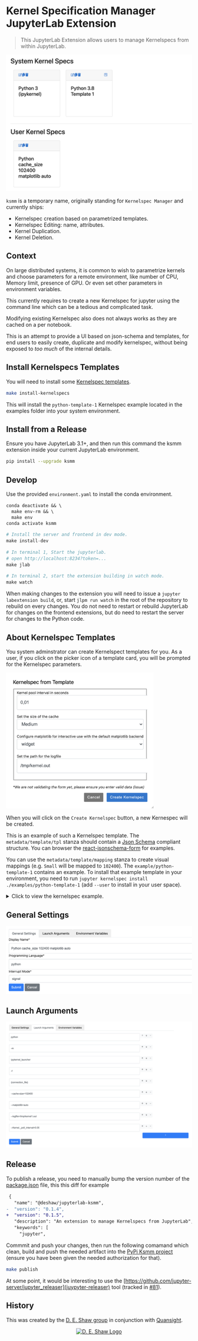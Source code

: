 # Kernel Specification Manager JupyterLab Extension

> This JupyterLab Extension allows users to manage Kernelspecs from within JupyterLab.

![](screenshots/home_screen_ss.png)

`ksmm` is a temporary name, originally standing for `Kernelspec Manager` and currently ships:

- Kernelspec creation based on parametrized templates.
- Kernelspec Editing: name, attributes.
- Kernel Duplication. 
- Kernel Deletion.

## Context

On large distributed systems, it is common to wish to parametrize kernels and choose parameters for a remote environment, like number of CPU, Memory limit, presence of GPU. Or even set other parameters in environment variables.

This currently requires to create a new Kernelspec for jupyter using the command line which can be a tedious and complicated task.

Modifying existing Kernelspec also does not always works as they are cached on a per notebook.

This is an attempt to provide a UI based on json-schema and templates, for end users to easily create, duplicate and modify kernelspec, without being exposed to _too much_ of the internal details.

## Install Kernelspecs Templates

You will need to install some [Kernelspec templates](#about-kernelspec-templates).

```bash
make install-kernelspecs
```

This will install the `python-template-1` Kernelspec example located in the examples folder into your system environment.

## Install from a Release

Ensure you have JupyterLab 3.1+, and then run this command the ksmm extension inside your current JupyterLab environment.

```bash
pip install --upgrade ksmm
```

## Develop

Use the provided `environment.yaml` to install the conda environment.

```base
conda deactivate && \
  make env-rm && \
  make env
conda activate ksmm
```

```python
# Install the server and frontend in dev mode.
make install-dev
```

```python
# In terminal 1, Start the jupyterlab.
# open http://localhost:8234?token=...
make jlab
```

```python
# In terminal 2, start the extension building in watch mode.
make watch
```

When making changes to the extension you will need to issue a `jupyter labextension build`, or, start `jlpm run watch` in the root of the repository to rebuild on every changes. You do not need to restart or rebuild JupyterLab for changes on the frontend extensions, but do need to restart the server for changes to the Python code.

## About Kernelspec Templates

You system adminstrator can create Kernelspect templates for you. As a user, if you click on the picker icon of a template card, you will be prompted for the Kernelspec parameters.

<img src="screenshots/parameters_ss.png" width="400" />

When you will click on the `Create Kernelspec` button, a new Kernespec will be created.

This is an example of such a Kernelspec template. The `metadata/template/tpl` stanza should contain a [Json Schema](https://json-schema.org) compliant structure. You can browser the [react-jsonschema-form](https://rjsf-team.github.io/react-jsonschema-form) for examples.

You can use the `metadata/template/mapping` stanza to create visual mappings (e.g. `Small` will be mapped to `102400`). The `example/python-template-1` contains an example. To install that example template in your environment, you need to run `jupyter kernelspec install ./examples/python-template-1` (add `--user` to install in your user space).

<details>
  <summary>Click to view the kernelspec example.</summary>

```json
{
  "argv": [
    "python",
    "-m",
    "ipykernel_launcher",
    "-f",
    "{connection_file}",
    "--cache-size={cache_size}",
    "--matplotlib={matplotlib}"
  ],
  "display_name": "Python 3.8 Template 1",
  "language": "python",
  "metadata": {
    "template": {
      "tpl": {
        "argv": [
          "python",
          "-m",
          "ipykernel_launcher",
          "-f",
          "{connection_file}",
          "--cache-size={cache_size_map}",
          "--matplotlib={matplotlib}",
          "--logfile={logfile}",
          "--Kernel._poll_interval={poll_interval}"
        ],
        "display_name": "Python cache_size {cache_size_map} matplotlib {matplotlib}"
      },
      "parameters": {
        "poll_interval": {
          "type": "number",
          "minimum": 0.01,
          "maximum": 1,
          "multipleOf": 0.01,
          "title": "Kernel pool interval in seconds",
          "default": 0.01
        },
        "cache_size": {
          "type": "integer",
          "title": "Set the size of the cache",
          "default": "Medium",
          "enum": [
            "Small",
            "Medium",
            "Big"
          ]
        },
        "matplotlib": {
          "type": "string",
          "title": "Configure matplotlib for interactive use with the default matplotlib backend",
          "default": "widget",
          "enum": [
            "auto", "agg", "gtk", "gtk3", "inline", "ipympl", "nbagg", "notebook", 
            "osx", "pdf", "ps", "qt", "qt4", "qt5", "svg", "tk", "widget", "wx"
          ]
        },
        "logfile": {
          "type": "string",
          "title": "Set the path for the logfile",
          "default": "/tmp/kernel.out"
        }
      },
      "mapping": {
        "cache_size_map": {
          "cache_size": {
            "Small": "102400",
            "Medium": "512000",
            "Big": "1048576000"
          }
        }
      }
    }
  }
}
```

</details>

## General Settings

![](screenshots/general_settings_ss.png)

## Launch Arguments

![](screenshots/launch_args_ss.png)

## Release

To publish a release, you need to manually bump the version number of the [package.json](https://github.com/deshaw/ksmm/blob/main/package.json) file, this this diff for example

```diff
 {
   "name": "@deshaw/jupyterlab-ksmm",
-  "version": "0.1.4",
+  "version": "0.1.5",
   "description": "An extension to manage Kernelspecs from JupyterLab",
   "keywords": [
     "jupyter",
```

Commmit and push your changes, then run the following comamand which clean, build and push the needed artifact into the [PyPi Ksmm project](https://pypi.org/project/ksmm) (ensure you have been given the needed authorization for that).

```bash
make publish
```

At some point, it would be interesting to use the [https://github.com/jupyter-server/jupyter_releaser](juypyter-releaser) tool (tracked in [#81](https://github.com/deshaw/ksmm/issues/81)).

## History
This was created by the [D. E. Shaw group](https://www.deshaw.com/) in conjunction with [Quansight](https://www.quansight.com/).

<p align="center">
    <a href="https://www.deshaw.com">
       <img src="https://www.deshaw.com/assets/logos/blue_logo_417x125.png" alt="D. E. Shaw Logo" height="75" >
    </a>
</p>
